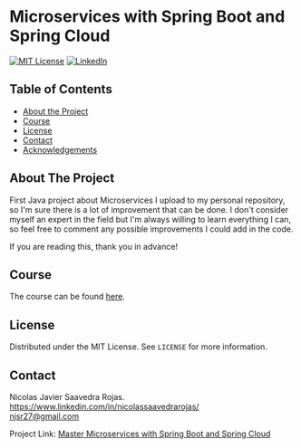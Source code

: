 # Microservices with Spring Boot and Spring Cloud

[![MIT License][license-shield]][license-url]
[![LinkedIn][linkedin-shield]][linkedin-url]

<!-- TABLE OF CONTENTS -->
## Table of Contents

* [About the Project](#about-the-project)
* [Course](#course)
* [License](#license)
* [Contact](#contact)
* [Acknowledgements](#acknowledgements)

<!-- ABOUT THE PROJECT -->
## About The Project

First Java project about Microservices I upload to my personal repository, so I'm sure there is a lot of improvement that can be done.
I don't consider myself an expert in the field but I'm always willing to learn everything I can, so feel free to comment any possible
improvements I could add in the code.

If you are reading this, thank you in advance!

## Course

The course can be found [here](https://www.udemy.com/course/microservices-with-spring-boot-and-spring-cloud/). <br>

<!-- LICENSE -->
## License

Distributed under the MIT License. See `LICENSE` for more information.

<!-- CONTACT -->
## Contact

Nicolas Javier Saavedra Rojas. <br>
https://www.linkedin.com/in/nicolassaavedrarojas/ <br>
njsr27@gmail.com

Project Link: [Master Microservices with Spring Boot and Spring Cloud](https://www.udemy.com/course/microservices-with-spring-boot-and-spring-cloud/)

<!-- MARKDOWN LINKS & IMAGES -->
<!-- https://www.markdownguide.org/basic-syntax/#reference-style-links -->
[license-shield]: https://img.shields.io/github/license/othneildrew/Best-README-Template.svg?style=flat-square
[license-url]: https://github.com/njsr27/DataStructuresAndAlgorithms/blob/master/LICENSE.txt
[linkedin-shield]: https://img.shields.io/badge/-LinkedIn-black.svg?style=flat-square&logo=linkedin&colorB=555
[linkedin-url]: https://www.linkedin.com/in/nicolassaavedrarojas/
